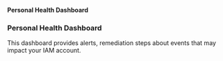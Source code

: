 **Personal Health Dashboard**

### Personal Health Dashboard
This dashboard provides alerts, remediation steps about events that may impact your IAM account.
